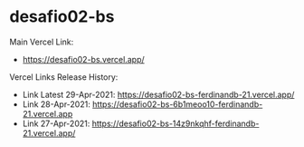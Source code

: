 # desafio02-bs

Main Vercel Link:
- https://desafio02-bs.vercel.app/

Vercel Links Release History:

- Link Latest 29-Apr-2021: https://desafio02-bs-ferdinandb-21.vercel.app/ 
- Link 28-Apr-2021: https://desafio02-bs-6b1meoo10-ferdinandb-21.vercel.app
- Link 27-Apr-2021: https://desafio02-bs-14z9nkqhf-ferdinandb-21.vercel.app/

